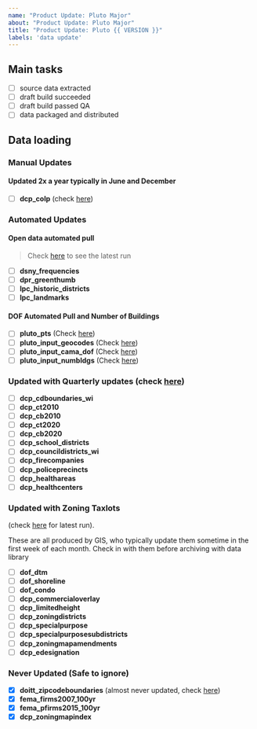 ```yaml
---
name: "Product Update: Pluto Major"
about: "Product Update: Pluto Major"
title: "Product Update: Pluto {{ VERSION }}"
labels: 'data update'
---
```


## Main tasks

- [ ] source data extracted
- [ ] draft build succeeded
- [ ] draft build passed QA
- [ ] data packaged and distributed

## Data loading

### Manual Updates

#### Updated 2x a year typically in June and December
- [ ] **dcp_colp** (check [here](https://www1.nyc.gov/site/planning/data-maps/open-data/dwn-colp.page)) 

### Automated Updates

#### Open data automated pull

> Check [here](https://github.com/NYCPlanning/data-engineering/actions/workflows/data_library_open_data.yml) to see the latest run

- [ ] **dsny_frequencies**
- [ ] **dpr_greenthumb**
- [ ] **lpc_historic_districts**
- [ ] **lpc_landmarks**

#### DOF Automated Pull and Number of Buildings

- [ ] **pluto_pts** (Check [here](https://github.com/NYCPlanning/data-engineering/actions/workflows/pluto_input_pts.yml))
- [ ] **pluto_input_geocodes** (Check [here](https://github.com/NYCPlanning/data-engineering/actions/workflows/pluto_input_pts.yml))
- [ ] **pluto_input_cama_dof** (Check [here](https://github.com/NYCPlanning/data-engineering/actions/workflows/pluto_input_cama.yml))
- [ ] **pluto_input_numbldgs** (Check [here](https://github.com/NYCPlanning/data-engineering/actions/workflows/pluto_input_numbldgs.yml))

### Updated with Quarterly updates (check [here](https://github.com/NYCPlanning/data-engineering/actions/workflows/data_library_quarterly.yml))

- [ ] **dcp_cdboundaries_wi**
- [ ] **dcp_ct2010**
- [ ] **dcp_cb2010**
- [ ] **dcp_ct2020**
- [ ] **dcp_cb2020**
- [ ] **dcp_school_districts**  
- [ ] **dcp_councildistricts_wi**  
- [ ] **dcp_firecompanies**  
- [ ] **dcp_policeprecincts**
- [ ] **dcp_healthareas**  
- [ ] **dcp_healthcenters**

### Updated with Zoning Taxlots 

(check [here](https://github.com/NYCPlanning/data-engineering/actions/workflows/zoningtaxlots_dataloading.yml) for latest run).

These are all produced by GIS, who typically update them sometime in the first week of each month.
Check in with them before archiving with data library

- [ ] **dof_dtm**
- [ ] **dof_shoreline**
- [ ] **dof_condo**
- [ ] **dcp_commercialoverlay**
- [ ] **dcp_limitedheight**
- [ ] **dcp_zoningdistricts**
- [ ] **dcp_specialpurpose**
- [ ] **dcp_specialpurposesubdistricts**
- [ ] **dcp_zoningmapamendments**
- [ ] **dcp_edesignation**

### Never Updated (Safe to ignore)

- [x] **doitt_zipcodeboundaries** (almost never updated, check [here](https://data.cityofnewyork.us/Business/Zip-Code-Boundaries/i8iw-xf4u))
- [x] **fema_firms2007_100yr**
- [x] **fema_pfirms2015_100yr**
- [x] **dcp_zoningmapindex**
